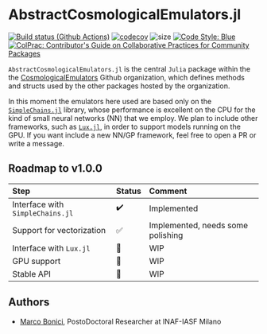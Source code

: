 # AbstractCosmologicalEmulators.jl

[![Build status (Github Actions)](https://github.com/CosmologicalEmulators/AbstractCosmologicalEmulators.jl/workflows/CI/badge.svg)](https://github.com/CosmologicalEmulators/AbstractCosmologicalEmulators.jl/actions)
[![codecov](https://codecov.io/gh/CosmologicalEmulators/AbstractCosmologicalEmulators.jl/branch/main/graph/badge.svg?token=0PYHCWVL67)](https://codecov.io/gh/CosmologicalEmulators/AbstractCosmologicalEmulators.jl)
![size](https://img.shields.io/github/repo-size/CosmologicalEmulators/AbstractCosmologicalEmulators.jl)
[![Code Style: Blue](https://img.shields.io/badge/code%20style-blue-4495d1.svg)](https://github.com/invenia/BlueStyle)
[![ColPrac: Contributor's Guide on Collaborative Practices for Community Packages](https://img.shields.io/badge/ColPrac-Contributor's%20Guide-blueviolet)](https://github.com/SciML/ColPrac)

`AbstractCosmologicalEmulators.jl` is the central `Julia` package within the the [CosmologicalEmulators](https://github.com/CosmologicalEmulators) Github organization, which defines methods and structs used by the other packages hosted by the organization.

In this moment the emulators here used are based only on the [`SimpleChains.jl`](https://github.com/PumasAI/SimpleChains.jl) library, whose performance is excellent on the CPU for the kind of small neural networks (NN) that we employ. We plan to include other frameworks, such as [`Lux.jl`](https://github.com/LuxDL/Lux.jl), in order to support models running on the GPU. If you want include a new NN/GP framework, feel free to open a PR or write a message.

## Roadmap to v1.0.0

Step | Status| Comment
:------------ | :-------------| :-------------
Interface with `SimpleChains.jl` | :heavy_check_mark: | Implemented
Support for vectorization | :white_check_mark: | Implemented, needs some polishing
Interface with `Lux.jl` | :construction: | WIP
GPU support | :construction: | WIP
Stable API | :construction: | WIP

## Authors

- [Marco Bonici](https://www.marcobonici.com), PostoDoctoral Researcher at INAF-IASF Milano
